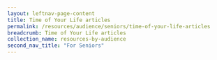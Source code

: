 ```yaml
---
layout: leftnav-page-content
title: Time of Your Life articles
permalink: /resources/audience/seniors/time-of-your-life-articles
breadcrumb: Time of Your Life articles
collection_name: resources-by-audience
second_nav_title: "For Seniors"
---
```

